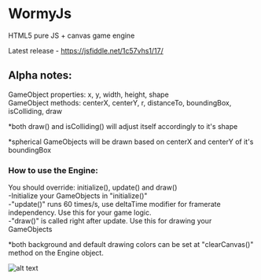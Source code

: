 # WormyJs
HTML5 pure JS + canvas game engine

Latest release - https://jsfiddle.net/1c57vhs1/17/

## Alpha notes:
GameObject properties: x, y, width, height, shape  
GameObject methods: centerX, centerY, r, distanceTo, boundingBox, isColliding, draw 

*both draw() and isColliding() will adjust itself accordingly to it's shape

*spherical GameObjects will be drawn based on centerX and centerY of it's boundingBox

### How to use the Engine:
You should override: initialize(), update() and draw()  
-Initialize your GameObjects in "initialize()"  
-"update()" runs 60 times/s, use deltaTime modifier for framerate independency. Use this for your game logic.  
-"draw()" is called right after update. Use this for drawing your GameObjects  

*both background and default drawing colors can be set at "clearCanvas()" method on the Engine object.

![alt text](http://i.imgur.com/59i0K7E.png?1 "preview")

